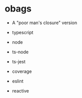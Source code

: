 # obags

- A "poor man's closure" version

- typescript
- node
- ts-node
- ts-jest
- coverage
- eslint
- reactive
